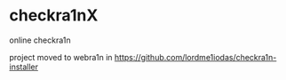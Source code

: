 # checkra1nX
online checkra1n

project moved to webra1n in https://github.com/lordme1iodas/checkra1n-installer 
